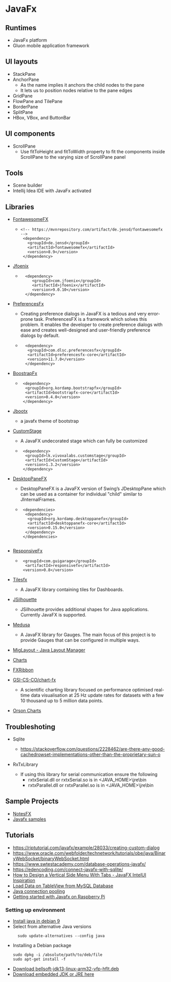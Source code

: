 
# JavaFx
## Runtimes
 - JavaFx platform
 - Gluon mobile application framework

## UI layouts
 + StackPane
 + AnchorPane
   - As the name implies it anchors the child nodes to the pane
   - It lets us to position nodes relative to the pane edges   
 + GridPane
 + FlowPane and TilePane
 + BorderPane
 + SplitPane
 + HBox, VBox, and ButtonBar
 
## UI components
 + ScrollPane
   - Use fitToHeight and fitToWidth property to fit the components inside ScrollPane to the varying size of ScrollPane panel
 
## Tools
 - Scene builder
 - Intellij Idea IDE with JavaFx activated

## Libraries
 + [FontawesomeFX](https://bitbucket.org/Jerady/fontawesomefx/src/master/)
   - ``` 
     <!-- https://mvnrepository.com/artifact/de.jensd/fontawesomefx -->  
      <dependency>  
        <groupId>de.jensd</groupId>  
        <artifactId>fontawesomefx</artifactId>  
        <version>8.9</version>  
      </dependency> 
     
     ```
  + [Jfoenix](http://www.jfoenix.com/)
    - ```
        <dependency>
           <groupId>com.jfoenix</groupId>
           <artifactId>jfoenix</artifactId>
           <version>9.0.10</version>
        </dependency>
      ```  

  + [PreferencesFx](https://github.com/dlsc-software-consulting-gmbh/PreferencesFX)
    - Creating preference dialogs in JavaFX is a tedious and very error-prone task. PreferencesFX is a framework which solves this problem. 
      It enables the developer to create preference dialogs with ease and creates well-designed and
      user-friendly preference dialogs by default.
    - ```
        <dependency>
         <groupId>com.dlsc.preferencesfx</groupId>
         <artifactId>preferencesfx-core</artifactId>
         <version>11.7.0</version>
        </dependency>

      ```
   + [BoostrapFx](https://github.com/kordamp/bootstrapfx) 
     - ```
        <dependency>
         <groupId>org.kordamp.bootstrapfx</groupId>
         <artifactId>bootstrapfx-core</artifactId>
         <version>0.4.0</version>
        </dependency>
       ```
   + [Jbootx](https://github.com/dicolar/jbootx)
     - a javafx theme of bootstrap
     
   + [CustomStage](https://github.com/Oshan96/CustomStage)
     - A JavaFX undecorated stage which can fully be customized
     - ```
        <dependency>
         <groupId>lk.vivoxalabs.customstage</groupId>
         <artifactId>CustomStage</artifactId>
         <version>1.3.2</version>
        </dependency>
        ```
   + [DesktopPaneFX](https://github.com/kordamp/desktoppanefx)
      - DesktopPaneFX is a JavaFX version of Swing’s JDesktopPane which can be used as a container for individual "child" similar to JInternalFrames.
      - ```
         <dependencies>
          <dependency>
           <groupId>org.kordamp.desktoppanefx</groupId>
           <artifactId>desktoppanefx-core</artifactId>
           <version>0.15.0</version>
          </dependency>
         </dependencies>
    
        ```
   + [ResponsiveFx](https://github.com/canoo/ResponsiveFX)
      - ```
         <groupId>com.guigarage</groupId>
          <artifactId>responsivefx</artifactId>
         <version>0.8</version>
        ``` 
   + [Tilesfx](https://github.com/HanSolo/tilesfx)     
      - A JavaFX library containing tiles for Dashboards.
   + [JSilhouette](https://kordamp.org/jsilhouette/)
      - JSilhouette provides additional shapes for Java applications. Currently JavaFX is supported.
   + [Medusa](https://github.com/HanSolo/Medusa)
      - A JavaFX library for Gauges. The main focus of this project is to provide Gauges that can be configured in multiple ways.
   + [MigLayout - Java Layout Manager](https://miglayout.com/)
   + [Charts](https://github.com/HanSolo/charts)
   + [FXRibbon](https://github.com/dukke/FXRibbon)
   + [GSI-CS-CO/chart-fx](https://github.com/GSI-CS-CO/chart-fx)
     - A scientific charting library focused on performance optimised real-time data visualisation at 25 Hz update rates for datasets
       with a few 10 thousand up to 5 million data points. 
   + [Orson Charts](http://www.object-refinery.com/orsoncharts/)

## Troubleshoting

 + Sqlite
   - https://stackoverflow.com/questions/2228462/are-there-any-good-cachedrowset-implementations-other-than-the-proprietary-sun-o

 + RxTxLibrary
   - If using this library for serial communication ensure the following
     * rxtxSerial.dll or rxtxSerial.so is in <JAVA_HOME>\jre\bin
     * rxtxParallel.dll or rxtxParallel.so is in <JAVA_HOME>\jre\bin


## Sample Projects
 + [NotesFX](https://github.com/emlautarom1/NotesFX)
 + [Javafx samples](https://easyknowledge24.blogspot.com/p/javafx.html)

## Tutorials
 + https://riptutorial.com/javafx/example/28033/creating-custom-dialog 
 + https://www.oracle.com/webfolder/technetwork/tutorials/obe/java/BinaryWebSocket/binaryWebSocket.html
 + https://www.swtestacademy.com/database-operations-javafx/
 + https://edencoding.com/connect-javafx-with-sqlite/
 + [How to Design a Vertical Side Menu With Tabs - JavaFX IntelUI Inspiration](https://www.youtube.com/watch?app=desktop&v=ZVtys3GgkMo)
 + [Load Data on TableView from MySQL Database](https://www.codegrepper.com/code-examples/java/Load+Data+on+TableView+from+MySQL+Database)
 + [Java connection pooling](https://www.baeldung.com/java-connection-pooling)
 + [Getting started with Javafx on Raspberry Pi](https://blogs.oracle.com/javamagazine/post/getting-started-with-javafx-on-raspberry-pi)

### Setting up environment
 + [Install java in debian 9](https://linuxize.com/post/install-java-on-debian-9/)
 + Select from alternative Java versions
   ``` 
     sudo update-alternatives --config java   
   ```
 + Installing a Debian package
   ```
   sudo dpkg -i /absolute/path/to/deb/file
   sudo apt-get install -f
   ``` 
 + [Download bellsoft-jdk13-linux-arm32-vfp-hflt.deb](https://download.bell-sw.com/java/13/bellsoft-jdk13-linux-arm32-vfp-hflt.deb)
 + [Download embedded JDK or JRE here](https://bell-sw.com/pages/downloads-embedded/?version=java-13&os=Linux-Ubuntu-Debian&bitness=32-bit&architecture=ARM&package=jre)
